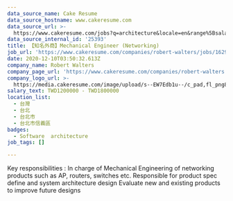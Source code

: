 ```yaml
---
data_source_name: Cake Resume
data_source_hostname: www.cakeresume.com
data_source_url: >-
  https://www.cakeresume.com/jobs?q=architecture&locale=en&range%5Bsalary_range%5D%5Bmin%5D=1000000&page=4
data_source_internal_id: '25393'
title: 【知名外商】Mechanical Engineer (Networking)
job_url: 'https://www.cakeresume.com/companies/robert-walters/jobs/1629e3'
date: 2020-12-10T03:50:32.613Z
company_name: Robert Walters
company_page_url: 'https://www.cakeresume.com/companies/robert-walters'
company_logo_url: >-
  https://media.cakeresume.com/image/upload/s--EW7Edb1u--/c_pad,fl_png8,h_200,w_200/v1600053194/xc6aglyvacjd8nwbof70.png
salary_text: TWD1200000 - TWD1800000
location_list:
  - 台灣
  - 台北
  - 台北市
  - 台北市信義區
badges:
  - Software  architecture
job_tags: []

---
```


Key responsibilities : In charge of Mechanical Engineering of networking products such as AP, routers, switches etc. Responsible for product spec define and system architecture design Evaluate new and existing products to improve future designs